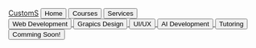 <!DOCTYPE html>
<html>
<head>
  <link rel="stylesheet" href="Web.css">
  <meta charset="UTF-8" />
  <title>title</title>
  <script src="Web.js"></script>
</head>
<body>
  <nav>
    <a href="" class="logo">CustomS</a>
    <button class="navButtons">
      Home
    </button>
    <button class="navButtons" onmouseenter=" openDroplist('.courses');" onmouseleave="closeDroplist('.courses');">
      Courses
    </button>
  <button class="navButtons" onmouseenter=" openDroplist('.services');" onmouseleave="closeDroplist('.services');">
    Services
  </button>
</nav>
  <main>
    <section>
    <div class="services" onmouseenter="openDroplist('.services');" onmouseleave="closeDroplist('.services');">
      <a href="">
        <button class="navDropdown"> Web Development</button>
        <button class="navDropdown">Grapics Design</button>
        <button class="navDropdown">UI/UX</button>
        <button class="navDropdown">AI Development</button>
        <button class="navDropdown">Tutoring</button>
      </a>
    </div>
    <div class="courses" onmouseenter=" openDroplist('.courses');" onmouseleave="closeDroplist('.courses');">
      <button class="navDropdown Soon">Comming Soon!</button>
    </div>
    </section>
  </main>
</body>
</html>
